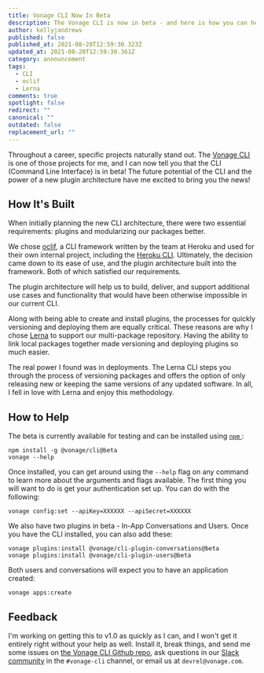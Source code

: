```yaml
---
title: Vonage CLI Now In Beta
description: The Vonage CLI is now in beta - and here is how you can help out!
author: kellyjandrews
published: false
published_at: 2021-08-20T12:59:30.323Z
updated_at: 2021-08-20T12:59:30.361Z
category: announcement
tags:
  - CLI
  - oclif
  - Lerna
comments: true
spotlight: false
redirect: ""
canonical: ""
outdated: false
replacement_url: ""
---
```

Throughout a career, specific projects naturally stand out. The [Vonage CLI](https://github.com/Vonage/vonage-cli) is one of those projects for me, and I can now tell you that the CLI (Command Line Interface) is in beta! The future potential of the CLI and the power of a new plugin architecture have me excited to bring you the news!

## How It's Built

When initially planning the new CLI architecture, there were two essential requirements: plugins and modularizing our packages better.  

We chose [oclif](https://oclif.io/), a CLI framework written by the team at Heroku and used for their own internal project, including the [Heroku CLI](https://devcenter.heroku.com/articles/heroku-cli). Ultimately, the decision came down to its ease of use, and the plugin architecture built into the framework. Both of which satisfied our requirements. 

The plugin architecture will help us to build, deliver, and support additional use cases and functionality that would have been otherwise impossible in our current CLI.

Along with being able to create and install plugins, the processes for quickly versioning and deploying them are equally critical. These reasons are why I chose [Lerna](https://lerna.js.org/) to support our multi-package repository. Having the ability to link local packages together made versioning and deploying plugins so much easier. 

The real power I found was in deployments. The Lerna CLI steps you through the process of versioning packages and offers the option of only releasing new or keeping the same versions of any updated software. In all, I fell in love with Lerna and enjoy this methodology. 

## How to Help

The beta is currently available for testing and can be installed using [`npm` ](https://www.npmjs.com/):

```shell
npm install -g @vonage/cli@beta
vonage --help
```
Once installed, you can get around using the `--help` flag on any command to learn more about the arguments and flags available. The first thing you will want to do is get your authentication set up. You can do with the following:

```shell
vonage config:set --apiKey=XXXXXX --apiSecret=XXXXXX
```
We also have two plugins in beta - In-App Conversations and  Users. Once you have the CLI installed, you can also add these:

```shell
vonage plugins:install @vonage/cli-plugin-conversations@beta
vonage plugins:install @vonage/cli-plugin-users@beta
```
Both users and conversations will expect you to have an application created:

```shell
vonage apps:create
```

## Feedback 

I'm working on getting this to v1.0 as quickly as I can, and I won't get it entirely right without your help as well. Install it, break things, and send me some issues on [the Vonage CLI Github repo](https://github.com/Vonage/vonage-cli/issues), ask questions in our [Slack community](https://developer.vonage.com/community/slack) in the `#vonage-cli` channel, or email us at `devrel@vonage.com`. 